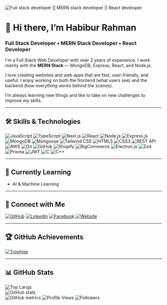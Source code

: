 ![Full stack developer || MERN stack developer || React developer](https://media.licdn.com/dms/image/v2/D4E16AQGbQ2QlkgVTMQ/profile-displaybackgroundimage-shrink_350_1400/B4EZaewdLDH4AY-/0/1746420226673?e=1756339200&v=beta&t=5BWWrMCok17BNJOkIns5yBpPS6bVn0V80LojaX_snog)

# 👋 Hi there, I’m Habibur Rahman  
### Full Stack Developer • MERN Stack Developer • React Developer

I'm a Full Stack Web Developer with over 2 years of experience. I work mainly with the **MERN Stack** — MongoDB, Express, React, and Node.js.

I love creating websites and web apps that are fast, user-friendly, and useful. I enjoy working on both the frontend (what users see) and the backend (how everything works behind the scenes).

I’m always learning new things and like to take on new challenges to improve my skills.

---

## 🛠️ Skills & Technologies

![JavaScript](https://img.shields.io/badge/JavaScript-F7DF1E?logo=javascript&logoColor=black)
![TypeScript](https://img.shields.io/badge/TypeScript-3178C6?logo=typescript&logoColor=white)
![Next.js](https://img.shields.io/badge/Next.js-000000?logo=next.js)
![React](https://img.shields.io/badge/React-61DAFB?logo=react&logoColor=black)
![Node.js](https://img.shields.io/badge/Node.js-339933?logo=node.js&logoColor=white)
![Express.js](https://img.shields.io/badge/Express.js-000000?logo=express&logoColor=white)
![MongoDB](https://img.shields.io/badge/MongoDB-47A248?logo=mongodb&logoColor=white)
![Mongoose](https://img.shields.io/badge/Mongoose-880000?logo=mongoose&logoColor=white)
![Tailwind CSS](https://img.shields.io/badge/TailwindCSS-06B6D4?logo=tailwind-css&logoColor=white)
![HTML5](https://img.shields.io/badge/HTML5-E34F26?logo=html5&logoColor=white)
![CSS3](https://img.shields.io/badge/CSS3-1572B6?logo=css3&logoColor=white)
![REST API](https://img.shields.io/badge/REST%20API-00599C?logo=api&logoColor=white)
![AWS](https://img.shields.io/badge/AWS-FF9900?logo=amazon-aws&logoColor=white)
![Git](https://img.shields.io/badge/Git-F05032?logo=git&logoColor=white)
![GitHub](https://img.shields.io/badge/GitHub-181717?logo=github&logoColor=white)
![Shopify](https://img.shields.io/badge/Shopify-7AB55C?logo=shopify&logoColor=white)
![BigCommerce](https://img.shields.io/badge/BigCommerce-121117?logo=bigcommerce&logoColor=white)
![Electron.js](https://img.shields.io/badge/Electron-47848F?logo=electron&logoColor=white)
![Zod](https://img.shields.io/badge/Zod-000000?logo=data&logoColor=white)
![Prisma](https://img.shields.io/badge/Prisma-2D3748?logo=prisma&logoColor=white)
![JWT](https://img.shields.io/badge/JWT-000000?logo=jsonwebtokens&logoColor=white)
![C](https://img.shields.io/badge/C-00599C?logo=c&logoColor=white)
![C++](https://img.shields.io/badge/C++-00599C?logo=c%2B%2B&logoColor=white)

---

## 🌱 Currently Learning

- AI & Machine Learning

---

## 🤝 Connect with Me

[![GitHub](https://img.shields.io/badge/GitHub-181717?logo=github&logoColor=white)](https://github.com/habibur-pro)
[![LinkedIn](https://img.shields.io/badge/LinkedIn-0A66C2?logo=linkedin&logoColor=white)](https://www.linkedin.com/in/habibur01/)
[![Facebook](https://img.shields.io/badge/Facebook-1877F2?logo=facebook&logoColor=white)](https://www.facebook.com/habiburdev01)
[![Website](https://img.shields.io/badge/Website-000000?logo=icloud&logoColor=white)](https://habibur.me)

---

## 🏆 GitHub Achievements

[![Trophies](https://github-profile-trophy.vercel.app/?username=habibur-pro&theme=onedark)](https://github.com/ryo-ma/github-profile-trophy)

---

## 📊 GitHub Stats

![Top Langs](https://github-readme-stats.vercel.app/api/top-langs/?username=habibur-pro&layout=compact&theme=onedark)  
![GitHub stats](https://github-readme-stats.vercel.app/api?username=habibur-pro&show_icons=true&count_private=true&theme=onedark)  
![GitHub metrics](https://metrics.lecoq.io/habibur-pro)
![Profile Views](https://komarev.com/ghpvc/?username=habibur-pro&label=Profile%20views&color=0e75b6&style=flat)
![Followers](https://img.shields.io/github/followers/habibur-pro?label=Followers&style=social)

